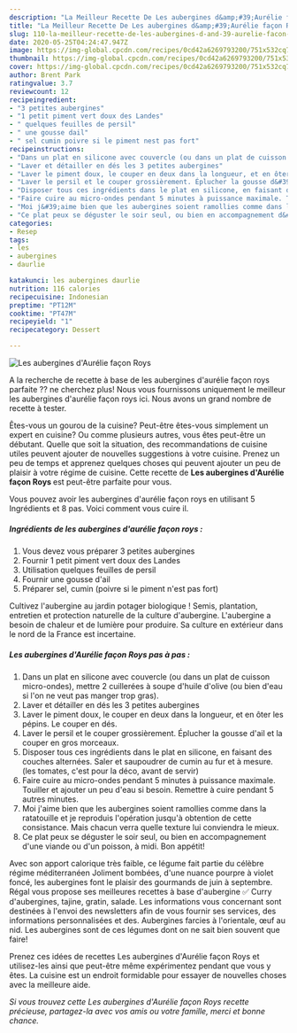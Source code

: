 ```yaml
---
description: "La Meilleur Recette De Les aubergines d&amp;#39;Aurélie façon Roys"
title: "La Meilleur Recette De Les aubergines d&amp;#39;Aurélie façon Roys"
slug: 110-la-meilleur-recette-de-les-aubergines-d-and-39-aurelie-facon-roys
date: 2020-05-25T04:24:47.947Z
image: https://img-global.cpcdn.com/recipes/0cd42a6269793200/751x532cq70/les-aubergines-daurelie-facon-roys-photo-principale-de-la-recette.jpg
thumbnail: https://img-global.cpcdn.com/recipes/0cd42a6269793200/751x532cq70/les-aubergines-daurelie-facon-roys-photo-principale-de-la-recette.jpg
cover: https://img-global.cpcdn.com/recipes/0cd42a6269793200/751x532cq70/les-aubergines-daurelie-facon-roys-photo-principale-de-la-recette.jpg
author: Brent Park
ratingvalue: 3.7
reviewcount: 12
recipeingredient:
- "3 petites aubergines"
- "1 petit piment vert doux des Landes"
- " quelques feuilles de persil"
- " une gousse dail"
- " sel cumin poivre si le piment nest pas fort"
recipeinstructions:
- "Dans un plat en silicone avec couvercle (ou dans un plat de cuisson micro-ondes), mettre 2 cuillerées à soupe d&#39;huile d&#39;olive (ou bien d&#39;eau si l&#39;on ne veut pas manger trop gras)."
- "Laver et détailler en dés les 3 petites aubergines"
- "Laver le piment doux, le couper en deux dans la longueur, et en ôter les pépins. Le couper en dés."
- "Laver le persil et le couper grossièrement. Éplucher la gousse d&#39;ail et la couper en gros morceaux."
- "Disposer tous ces ingrédients dans le plat en silicone, en faisant des couches alternées. Saler et saupoudrer de cumin au fur et à mesure. (les tomates, c&#39;est pour la déco, avant de servir)"
- "Faire cuire au micro-ondes pendant 5 minutes à puissance maximale. Touiller et ajouter un peu d&#39;eau si besoin. Remettre à cuire pendant 5 autres minutes."
- "Moi j&#39;aime bien que les aubergines soient ramollies comme dans la ratatouille et je reproduis l&#39;opération jusqu&#39;à obtention de cette consistance. Mais chacun verra quelle texture lui conviendra le mieux."
- "Ce plat peux se déguster le soir seul, ou bien en accompagnement d&#39;une viande ou d&#39;un poisson, à midi. Bon appétit!"
categories:
- Resep
tags:
- les
- aubergines
- daurlie

katakunci: les aubergines daurlie 
nutrition: 116 calories
recipecuisine: Indonesian
preptime: "PT12M"
cooktime: "PT47M"
recipeyield: "1"
recipecategory: Dessert

---
```



![Les aubergines d&#39;Aurélie façon Roys](https://img-global.cpcdn.com/recipes/0cd42a6269793200/751x532cq70/les-aubergines-daurelie-facon-roys-photo-principale-de-la-recette.jpg)

A la recherche de recette à base de les aubergines d&#39;aurélie façon roys parfaite ?? ne cherchez plus! Nous vous fournissons uniquement le meilleur les aubergines d&#39;aurélie façon roys ici. Nous avons un grand nombre de recette à tester.

Êtes-vous un gourou de la cuisine? Peut-être êtes-vous simplement un expert en cuisine? Ou comme plusieurs autres, vous êtes peut-être un débutant. Quelle que soit la situation, des recommandations de cuisine utiles peuvent ajouter de nouvelles suggestions à votre cuisine. Prenez un peu de temps et apprenez quelques choses qui peuvent ajouter un peu de plaisir à votre régime de cuisine. Cette recette de <strong> Les aubergines d&#39;Aurélie façon Roys </strong> est peut-être parfaite pour vous.

<!--inarticleads1-->

Vous pouvez avoir les aubergines d&#39;aurélie façon roys en utilisant 5 Ingrédients et 8 pas. Voici comment vous cuire il.

##### Ingrédients de les aubergines d&#39;aurélie façon roys :

1. Vous devez vous préparer 3 petites aubergines
1. Fournir 1 petit piment vert doux des Landes
1. Utilisation  quelques feuilles de persil
1. Fournir  une gousse d&#39;ail
1. Préparer  sel, cumin (poivre si le piment n&#39;est pas fort)


Cultivez l&#39;aubergine au jardin potager biologique ! Semis, plantation, entretien et protection naturelle de la culture d&#39;aubergine. L&#39;aubergine a besoin de chaleur et de lumière pour produire. Sa culture en extérieur dans le nord de la France est incertaine. 

<!--inarticleads2-->

##### Les aubergines d&#39;Aurélie façon Roys pas à pas :

1. Dans un plat en silicone avec couvercle (ou dans un plat de cuisson micro-ondes), mettre 2 cuillerées à soupe d&#39;huile d&#39;olive (ou bien d&#39;eau si l&#39;on ne veut pas manger trop gras).
1. Laver et détailler en dés les 3 petites aubergines
1. Laver le piment doux, le couper en deux dans la longueur, et en ôter les pépins. Le couper en dés.
1. Laver le persil et le couper grossièrement. Éplucher la gousse d&#39;ail et la couper en gros morceaux.
1. Disposer tous ces ingrédients dans le plat en silicone, en faisant des couches alternées. Saler et saupoudrer de cumin au fur et à mesure. (les tomates, c&#39;est pour la déco, avant de servir)
1. Faire cuire au micro-ondes pendant 5 minutes à puissance maximale. Touiller et ajouter un peu d&#39;eau si besoin. Remettre à cuire pendant 5 autres minutes.
1. Moi j&#39;aime bien que les aubergines soient ramollies comme dans la ratatouille et je reproduis l&#39;opération jusqu&#39;à obtention de cette consistance. Mais chacun verra quelle texture lui conviendra le mieux.
1. Ce plat peux se déguster le soir seul, ou bien en accompagnement d&#39;une viande ou d&#39;un poisson, à midi. Bon appétit!


Avec son apport calorique très faible, ce légume fait partie du célèbre régime méditerranéen Joliment bombées, d&#39;une nuance pourpre à violet foncé, les aubergines font le plaisir des gourmands de juin à septembre. Régal vous propose ses meilleures recettes à base d&#39;aubergine ✅ Curry d&#39;aubergines, tajine, gratin, salade. Les informations vous concernant sont destinées à l&#39;envoi des newsletters afin de vous fournir ses services, des informations personnalisées et des. Aubergines farcies à l&#39;orientale, œuf au nid. Les aubergines sont de ces légumes dont on ne sait bien souvent que faire! 

<!--inarticleads1-->

<p>
Prenez ces idées de recettes Les aubergines d&#39;Aurélie façon Roys et utilisez-les ainsi que peut-être même expérimentez pendant que vous y êtes. La cuisine est un endroit formidable pour essayer de nouvelles choses avec la meilleure aide.
</p>

<p>
<i>Si vous trouvez cette Les aubergines d&#39;Aurélie façon Roys recette précieuse, partagez-la avec vos amis ou votre famille, merci et bonne chance.</i>
</p>
